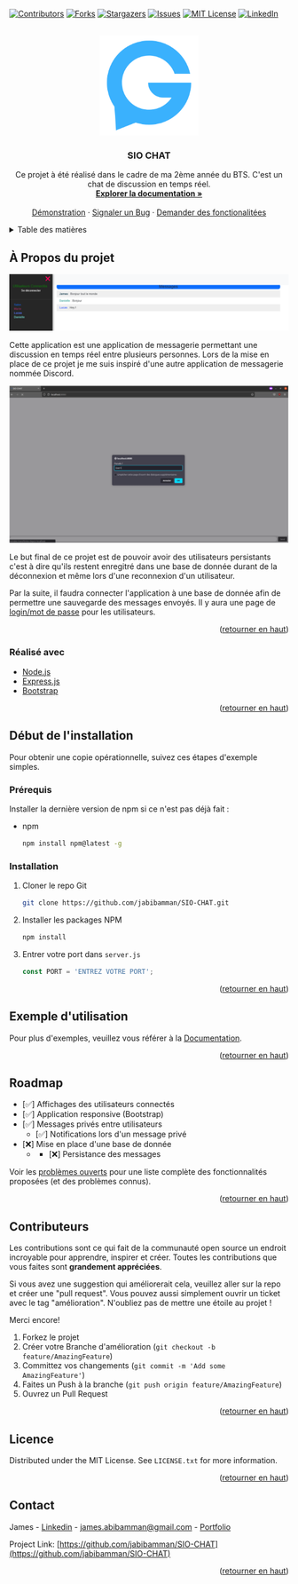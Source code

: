 <div id="top"></div>

[![Contributors][contributors-shield]][contributors-url]
[![Forks][forks-shield]][forks-url]
[![Stargazers][stars-shield]][stars-url]
[![Issues][issues-shield]][issues-url]
[![MIT License][license-shield]][license-url]
[![LinkedIn][linkedin-shield]][linkedin-url]



<!-- PROJECT LOGO -->
<br />
<div align="center">
  <a href="https://github.com/jabibamman/SIO-CHAT">
    <img src="img/logo.png" alt="Logo" width="180" height="180">
  </a>

<h3 align="center">SIO CHAT</h3>

  <p align="center">
    Ce projet à été réalisé dans le cadre de ma 2ème année du BTS. C'est un chat de discussion en temps réel.
    <br />
    <a href="https://github.com/jabibamman/SIO-CHAT"><strong>Explorer la documentation »</strong></a>
    <br />
    <br />
    <a href="https://github.com/jabibamman/SIO-CHAT">Démonstration</a>
    ·
    <a href="https://github.com/jabibamman/SIO-CHAT/issues">Signaler un Bug</a>
    ·
    <a href="https://github.com/jabibamman/SIO-CHAT/issues">Demander des fonctionalitées </a>
  </p>
</div>



<!-- TABLE OF CONTENTS -->
<details>
  <summary>Table des matières</summary>
  <ol>
    <li>
      <a href="#À-Propos-du-projet">À Propos du projet</a>
      <ul>
        <li><a href="#Réalisé-avec">Réalisé avec</a></li>
      </ul>
    </li>
    <li>
      <a href="#Installation">Installation</a>
      <ul>
        <li><a href="#Prérequis">Prérequis</a></li>
        <li><a href="#installation">Installation</a></li>
      </ul>
    </li>
    <li><a href="#Exemple-d\'utilisation">Utilsations</a></li>
    <li><a href="#roadmap">Roadmap</a></li>
    <li><a href="#Contributeurs">Contributeurs</a></li>
    <li><a href="#Licence">Licence</a></li>
    <li><a href="#contact">Contact</a></li>
  </ol>
</details>



<!-- ABOUT THE PROJECT -->
## À Propos du projet

[![Product Name Screen Shot][product-screenshot1]](https://abib-james.fr)
<p>Cette application est une application de messagerie permettant une discussion en temps réel entre plusieurs personnes.
Lors de la mise en place de ce projet je me suis inspiré d'une autre application de messagerie nommée Discord.</p>

[![Product Name Screen Shot][product-screenshot2]](https://abib-james.fr)
<p>Le but final de ce projet est de pouvoir avoir des utilisateurs persistants c'est à dire qu'ils restent enregitré dans une base de donnée durant de la déconnexion et même lors d'une reconnexion d'un utilisateur.</p>

<p>Par la suite, il faudra connecter l'application à une base de donnée afin de permettre une sauvegarde des messages
envoyés. Il y aura une page de <a href="#screenshot-login">login/mot de passe</a> pour les utilisateurs.</p>

<p align="right">(<a href="#top">retourner en haut</a>)</p>



### Réalisé avec

* [Node.js](https://nodejs.dev/)
* [Express.js](https://expressjs.com/)
* [Bootstrap](https://getbootstrap.com)


<p align="right">(<a href="#top">retourner en haut</a>)</p>



<!-- GETTING STARTED -->
## Début de l'installation

Pour obtenir une copie opérationnelle, suivez ces étapes d'exemple simples.

### Prérequis

Installer la dernière version de npm si ce n'est pas déjà fait :
* npm
  ```sh
  npm install npm@latest -g
  ```

### Installation

1. Cloner le repo Git
   ```sh
   git clone https://github.com/jabibamman/SIO-CHAT.git
   ```
3. Installer les packages NPM 
   ```sh
   npm install
   ```
4. Entrer votre port dans `server.js`
   ```js
   const PORT = 'ENTREZ VOTRE PORT';
   ```

<p align="right">(<a href="#top">retourner en haut</a>)</p>



<!-- USAGE EXAMPLES -->
## Exemple d'utilisation

 Pour plus d'exemples, veuillez vous référer à la [Documentation](https://github.com/jabibamman/SIO-CHAT/wiki).

<p align="right">(<a href="#top">retourner en haut</a>)</p>



<!-- ROADMAP -->
## Roadmap

- [✅] Affichages des utilisateurs connectés
- [✅] Application responsive (Bootstrap)
- [✅] Messages privés entre utilisateurs
    - [✅] Notifications lors d'un message privé
- [❌] Mise en place d'une base de donnée
    - - [❌] Persistance des messages

Voir les [problèmes ouverts](https://github.com/github_username/repo_name/issues) pour une liste complète des fonctionnalités proposées (et des problèmes connus).

<p align="right">(<a href="#top">retourner en haut</a>)</p>



<!-- CONTRIBUTING -->
## Contributeurs

Les contributions sont ce qui fait de la communauté open source un endroit incroyable pour apprendre, inspirer et créer. Toutes les contributions que vous faites sont **grandement appréciées**.

Si vous avez une suggestion qui améliorerait cela, veuillez aller sur la repo et créer une "pull request". Vous pouvez aussi simplement ouvrir un ticket avec le tag "amélioration".
N'oubliez pas de mettre une étoile au projet ! 

Merci encore!

1. Forkez le projet
2. Créer votre Branche d'amélioration (`git checkout -b feature/AmazingFeature`)
3. Committez vos changements (`git commit -m 'Add some AmazingFeature'`)
4. Faites un Push à la branche (`git push origin feature/AmazingFeature`)
5. Ouvrez un Pull Request

<p align="right">(<a href="#top">retourner en haut</a>)</p>



<!-- LICENSE -->
## Licence

Distributed under the MIT License. See `LICENSE.txt` for more information.

<p align="right">(<a href="#top">retourner en haut</a>)</p>



<!-- CONTACT -->
## Contact

James - [Linkedin](https://fr.linkedin.com/in/jamesabib) - james.abibamman@gmail.com - [Portfolio](https://abib-james.fr)

Project Link: [https://github.com/jabibamman/SIO-CHAT](https://github.com/jabibamman/SIO-CHAT)

<p align="right">(<a href="#top">retourner en haut</a>)</p>





<!-- MARKDOWN LINKS & IMAGES -->
<!-- https://www.markdownguide.org/basic-syntax/#reference-style-links -->
[contributors-shield]: https://img.shields.io/github/contributors/jabibamman/SIO-CHAT.svg?style=for-the-badge
[contributors-url]: https://github.com/jabibamman/SIO-CHAT/graphs/contributors
[forks-shield]: https://img.shields.io/github/forks/jabibamman/SIO-CHAT.svg?style=for-the-badge
[forks-url]: https://github.com/jabibamman/SIO-CHAT/network/members
[stars-shield]: https://img.shields.io/github/stars/jabibamman/SIO-CHAT.svg?style=for-the-badge
[stars-url]: https://github.com/jabibamman/SIO-CHAT/stargazers
[issues-shield]: https://img.shields.io/github/issues/jabibamman/SIO-CHAT.svg?style=for-the-badge
[issues-url]: https://github.com/jabibamman/SIO-CHAT/issues
[license-shield]: https://img.shields.io/github/license/jabibamman/SIO-CHAT.svg?style=for-the-badge
[license-url]: https://github.com/jabibamman/SIO-CHAT/blob/main/LICENSE
[linkedin-shield]: https://img.shields.io/badge/-LinkedIn-black.svg?style=for-the-badge&logo=linkedin&colorB=555
[linkedin-url]: https://linkedin.com/in/jamesabib
[product-screenshot1]: img/screenshot.png
[product-screenshot2]: img/connexion.png

